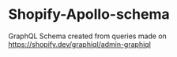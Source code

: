 # Shopify-Apollo-schema
GraphQL Schema created from queries made on https://shopify.dev/graphiql/admin-graphiql
